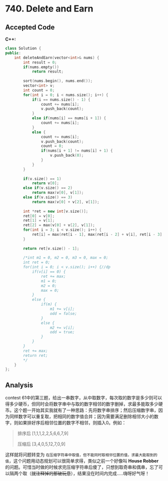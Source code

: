 # 740. Delete and Earn

## Accepted Code

**C++:**

```c++
class Solution {
public:
    int deleteAndEarn(vector<int>& nums) {
        int result = 0;
        if(nums.empty())
            return result;
        
        sort(nums.begin(), nums.end());
        vector<int> v;
        int count = 0;
        for(int i = 0; i < nums.size(); i++) {
            if(i == nums.size() - 1) {
                count += nums[i];
                v.push_back(count);
            }
            else if(nums[i] == nums[i + 1]) {
                count += nums[i];
            }
            else {
                count += nums[i];
                v.push_back(count);
                count = 0;
                if(nums[i + 1] != nums[i] + 1) {
                    v.push_back(0);
                }
            }
        }
        
        if(v.size() == 1)
            return v[0];
        else if(v.size() == 2)
            return max(v[0], v[1]);
        else if(v.size() == 3)
            return max(v[0] + v[2], v[1]);
        
        int *ret = new int[v.size()];
        ret[0] = v[0];
        ret[1] = v[1];
        ret[2] = max(v[0] + v[2], v[1]);
        for(int i = 3; i < v.size(); i++) {
            ret[i] = max(ret[i - 1], max(ret[i - 2] + v[i], ret[i - 3] + v[i]));
        }
        
        return ret[v.size() - 1];
        
        /*int m1 = 0, m2 = 0, m3 = 0, max = 0;
        int ret = 0;
        for(int i = 0; i < v.size(); i++) {//dp
            if(v[i] == 0) {
                ret += max;
                m1 = 0;
                m2 = 0;
                max = 0;
            }
            else {
                if(m) {
                    m1 += v[i];
                    odd = false;
                }
                else {
                    m2 += v[i];
                    odd = true;
                }
            }
        }
        ret += max;
        return ret;
        */
    }
};
```



## Analysis

contest 61中的第三题，给出一串数字，从中取数字，每次取的数字是多少则可以得多少硬币，但同时会将数字串中与取的数字相邻的数字删掉，求最多能取多少硬币。这个题一开始其实我就有了一种思路：先将数字串排序；然后压缩数字串，因为同样数字可以重复取，把相同的数字值合并；因为需要满足删除相邻大小的数字，则如果排好序后相邻位置的数字不相邻，则插入0。例如：

> 排序后 [1,1,1,2,2,5,6,6,7,9]
>
> 压缩后 [3,4,0,5,12,7,0,9]

这样就将问题转变为 `在压缩字符串中取值，但不能同时取相邻位置的值，求最大能取到的值`，这个问题用动态规划可以很简单求得，类似之前一个好像叫 **House Robber**的问题。可惜当时做的时候求完压缩字符串后傻了，只想到取奇串和偶串，忘了可以隔两个取（~~就注释掉的那破玩意~~），结果没在时间内完成.....嗨呀好气呀！